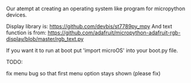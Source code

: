 Our atempt at creating an operating system like program for micropython devices.

Display library is: https://github.com/devbis/st7789py_mpy
And text function is from: https://github.com/adafruit/micropython-adafruit-rgb-display/blob/master/rgb_text.py

If you want it to run at boot put 'import microOS' into your boot.py file.

TODO:

fix menu bug so that first menu option stays shown (please fix)
